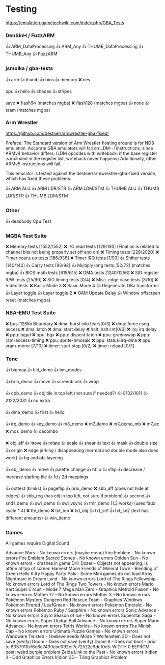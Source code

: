 # Testing

https://emulation.gametechwiki.com/index.php/GBA_Tests

### DenSinH / FuzzARM

👍 ARM_DataProcessing
👍 ARM_Any
👍 THUMB_DataProcessing
👍 THUMB_Any
👍 FuzzARM

### jsmolka / gba-tests

👍 arm
👍 thumb
👍 bios
👍 memory
❌ nes

   ppu
👍 hello
👍 shades
👍 stripes

   save
❌ flash64 (matches mgba)
❌ flash128 (matches mgba)
👍 none
👍 sram (matches mgba)

### Arm Wrestler

https://github.com/destoer/armwrestler-gba-fixed/

Preface: The Standard version of Arm Wrestler floating around is for NDS emulation.
Accurate GBA emulators will fail on LDM--! instructions, since ARMv4 behavior differs.
(LDM opcodes with writeback: if the base register is included in the register list, writeback never happens)
Additionally, other ARMv5 instructions will fail.

This emulator is tested against the destoer/armwrestler-gba-fixed version, which has fixed these problems.

👍 ARM ALU
👍 ARM LDR/STR
👍 ARM LDM/STM
👍 THUMB ALU
👍 THUMB LDR/STR
👍 THUMB LDM/STM

### Other
 
👍 deadbody Cpu Test

### MGBA Test Suite

❌ Memory tests [1552/1552]
❌ I/O read tests [129/130] (Final on is related to channel bits not being properly set off and on)
❌ Timing tests [228/2020]
❌ Timer count-up tests [186/936]
❌ Timer IRQ tests [1/90]
👍 Shifter tests [140/140]
👍 Carry tests [93/93]
👍 Multiply long tests [52/72] (matches mgba)
👍 BIOS math tests [615/615]
❌ DMA tests [1240/1256]
❌ SIO register R/W tests [25/90]
❌ SIO timing tests [0/4]
❌ Misc. edge case tests [3/10]
❌ Video tests
    ❌ Basic Mode 3
    ❌ Basic Mode 4
    👍 Degenerate OBJ transforms
    👍 Layer toggle
    👍 Layer toggle 2
    ❌ OAM Update Delay
    👍 Window offscreen reset (matches mgba)

### NBA-EMU Test Suite

❌ bus: 128kb Boundary
❌ dma: burst into tears[0/3]
❌ dma: force nseq access
❌ dma: latch
❌ dma: start delay
❌ halt: halt cnt[0/6]
❌ irq: irq delay
❌ ppu: bgpd
❌ ppu: bgx
❌ ppu: dispcnt-latch
❌ ppu: greenswap
❌ ppu: ram-access-timing
❌ ppu: sprite-hmosaic
❌ ppu: status-irq-dma
❌ ppu: vram-mirror [7/10]
❌ timer: start stop [0/2]
❌ timer: reload [0/7]

### Tonc

👍 bigmap
👍 bld_demo
👍 bm_modes

👍 brin_demo
   👍 move
   👍 screenblock
   👍 wrap

👍 cbb_demo
    👍 obj tile in top left (not sure if needed?)
    👍 0102/1011
    👍 2122/3031
    👍 no extra

👍 dma_demo
👍 first
👍 hello

👍 irq_demo
👍 key_demo
👍 m3_demo
❌ m7_demo
❌ m7_demo_mb
❌ m7_ex
❌ mos_demo
👍 oacombo

❌ obj_aff
   👍 move
   👍 rotate
   👍 scale
   👍 shear
   👍 text
   👍 mask
   👍 double size
   👍 origin
   ❌ edge jerking / disappearing (normal and double mode also does work)
   👍 bg and obj layering

👍 obj_demo
    👍 move
    👍 palette change
    👍 hflip
    👍 vflip
    👍 decrease / increase starting tile
    👍 1d / 2d mappings

👍 octtest (blinks)
👍 pageflip
👍 prio_demo
❌ sbb_aff (does not hide at edges)
👍 sbb_reg (has obj in top left, not sure if problem)
👍 second
👍 snd1_demo
👍 swi_demo
👍 swi_vsync
👍 tmr_demo (1.3 works) (uses faux cycle * 4)
❌ tte_demo
❌ txt_bm
❌ txt_obj
👍 txt_se1
👍 txt_se2 (text has different amounts)
👍 win_demo

### Games

All games require Digital Sound

Advance Wars
    - No known errors (maybe menu)
Fire Emblem
    - No known errors
Fire Emblem Sacred Stones
    - No known errors
Golden Sun
    - No known errors
    - crashes in game
Drill Dozer
    - Objects not appearing, is affine at top of screen
Harvest Moon Friends of Mineral Town
    - Blending of Green
Hello Kitty Happy Party Pals
    - Some Mini games do not load
Kirby Nightmare in Dream Land
    - No known errors
Lord of The Rings Fellowship
    - No known errors
Lord of The Rings Two Towers
    - No known errors
Mario Kart Super Circuit
    - Mode 7
Mega Man Zero
    - Graphics
Metroid Fusion
    - No known errors
Mother 12
    - No known errors
Mother 3
    - No known errors
Pokémon Mystery Dungeon Red Rescue Team
    - Graphics Windows
Pokémon Firered / LeafGreen
    - No known errors
Pokémon Emerald
    - No known errors
Pokémon Ruby / Sapphire
    - No known errors
Sonic Advance
    - No known errors
Spyro Season of Ice
    - No known errors
Superstar Saga
    - No known errors
Super Dodge Ball Advance
    - No known errors
Super Mario Advance
    - No known errors
Tetris Worlds
    - No known errors
The Minish Cap
    - No known errors
Ultimate Puzzle Games
    - No known errors
Warioware Twisted
    - I believe needs Mode 7
Wolfenstein 3D
    - Does not save (verify)
Doom
    - Does not save (verify)
Doom II
    - Does not boot
    - prior to 8337911b76c6e7430ebd092ef7c72522c9dcf0c5: WIDTH 0 EEPROM
    - post: weird purple problem
Zelda Link to the Past
    - No known errors
Iridion II
    - Odd Graphics Errors
Iridion 3D
    - Tiling Graphics Problem
